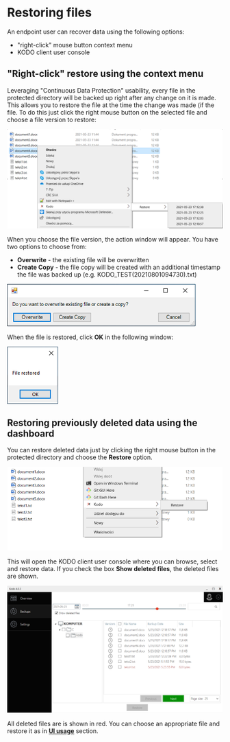 # Restoring files

An endpoint user can recover data using the following options:

* "right-click" mouse button context menu
* KODO client user console

## "Right-click" restore using the context menu

Leveraging "Continuous Data Protection" usability, every file in the protected directory will be backed up right after any change on it is made. This allows you to restore the file at the time the change was made \(if the file. To do this just click the right mouse button on the selected file and choose a file version to restore:

![](../../.gitbook/assets/rmbrestore1.PNG)

When you choose the file version, the action window will appear. You have two options to choose from:

* **Overwrite** - the existing file will be overwritten
* **Create Copy** - the file copy will be created with an additional timestamp the file was backed up \(e.g. KODO\_TEST\(20210801094730\).txt\) 

![](../../.gitbook/assets/image%20%28102%29.png)

When the file is restored, click **OK** in the following window:

![](../../.gitbook/assets/image%20%28104%29.png)

## Restoring previously deleted data using the dashboard

You can restore deleted data just by clicking the right mouse button in the protected directory and choose the **Restore** option.

![](../../.gitbook/assets/rmbrestore2.PNG)

This will open the KODO client user console where you can browse, select and restore data. If you check the box **Show deleted files**, the deleted files are shown.

![](../../.gitbook/assets/rmbrestore3.PNG)



All deleted files are is shown in red. You can choose an appropriate file and restore it as in [**UI usage**](client-settings.md) section.



